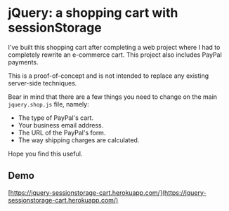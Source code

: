# jQuery: a shopping cart with sessionStorage

I've built this shopping cart after completing a web project where I had to completely rewrite an e-commerce cart. This project also includes PayPal payments.

This is a proof-of-concept and is not intended to replace any existing server-side techniques. 

Bear in mind that there are a few things you need to change on the main `jquery.shop.js` file, namely:

* The type of PayPal's cart.
* Your business email address.
* The URL of the PayPal's form.
* The way shipping charges are calculated.

Hope you find this useful.

## Demo
[https://jquery-sessionstorage-cart.herokuapp.com/](https://jquery-sessionstorage-cart.herokuapp.com/)
